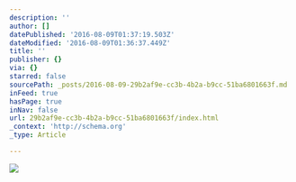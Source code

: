 ```yaml
---
description: ''
author: []
datePublished: '2016-08-09T01:37:19.503Z'
dateModified: '2016-08-09T01:36:37.449Z'
title: ''
publisher: {}
via: {}
starred: false
sourcePath: _posts/2016-08-09-29b2af9e-cc3b-4b2a-b9cc-51ba6801663f.md
inFeed: true
hasPage: true
inNav: false
url: 29b2af9e-cc3b-4b2a-b9cc-51ba6801663f/index.html
_context: 'http://schema.org'
_type: Article

---
```

![](https://the-grid-user-content.s3-us-west-2.amazonaws.com/f24e2036-8c64-49a2-ae7d-feba795647c4.jpg)
